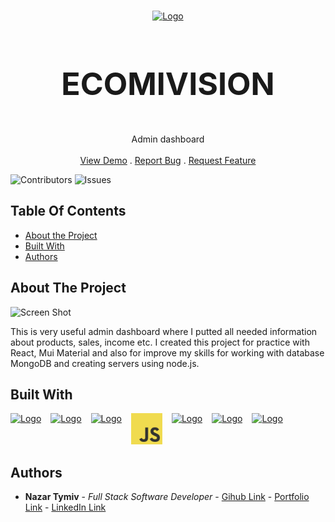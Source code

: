 <br/>
<p align="center">
  <a href="https://admin-frontend-ngk6.onrender.com/">
    <img src="./client/public/favicon.ico" alt="Logo" width="150">
  </a>

  <h3 align="center" style="font-size: 50px;">ECOMIVISION</h3>

  <p align="center">
    Admin dashboard
    <br/>
    <br/>
    <a href="https://admin-frontend-ngk6.onrender.com/">View Demo</a>
    .
    <a href="https://github.com/NazarTymiv/fullstack-admin/issues">Report Bug</a>
    .
    <a href="https://github.com/NazarTymiv/fullstack-admin/issues">Request Feature</a>
  </p>
</p>

![Contributors](https://img.shields.io/github/contributors/NazarTymiv/fullstack-admin?color=dark-green) ![Issues](https://img.shields.io/github/issues/NazarTymiv/fullstack-admin) 

## Table Of Contents

* [About the Project](#about-the-project)
* [Built With](#built-with)
* [Authors](#authors)

## About The Project

![Screen Shot](https://nazar-tymiv.netlify.app/static/media/04.efce157e5d1f7d9910a8.png)

This is very useful admin dashboard where I putted all needed information about products, sales, income etc. I created this project for practice with React, Mui Material and also for improve my skills for working with database MongoDB and creating servers using node.js.

## Built With

<div style="display: flex;">
  <a href="https://react.dev/" style="margin-right: 15px;">
      <img src="https://upload.wikimedia.org/wikipedia/commons/thumb/a/a7/React-icon.svg/2300px-React-icon.svg.png" alt="Logo" width="50">
  </a>

  <a href="https://www.w3schools.com/html/" style="margin-right: 15px;">
      <img src="https://static.wikia.nocookie.net/logopedia/images/1/19/HTML5_shield.svg/revision/latest?cb=20210709052138" alt="Logo" width="50">
  </a>

  <a href="https://www.w3schools.com/css/" style="margin-right: 15px;">
      <img src="https://dev.iamvdo.me/css3.png" alt="Logo" width="50">
  </a>

  <a href="https://www.w3schools.com/js/" style="margin-right: 15px;">
      <img src="https://raw.githubusercontent.com/voodootikigod/logo.js/master/js.png" alt="Logo" width="50">
  </a>

  <a href="https://nodejs.org/en" style="margin-right: 15px;">
      <img src="https://cdn.iconscout.com/icon/free/png-256/free-node-js-1174925.png?f=webp" alt="Logo" width="50">
  </a>

  <a href="https://www.mongodb.com/" style="margin-right: 15px;">
      <img src="https://www.svgrepo.com/show/331488/mongodb.svg" alt="Logo" width="50">
  </a>

  <a href="https://mui.com/" style="margin-right: 15px;">
      <img src="https://mui.com/static/logo.png" alt="Logo" width="50">
  </a>
</div>

## Authors

* **Nazar Tymiv** - *Full Stack Software Developer* - [Gihub Link](https://github.com/NazarTymiv) - [Portfolio Link](https://nazar-tymiv.netlify.app/) - [LinkedIn Link](https://www.linkedin.com/in/nazar-tymiv/)
